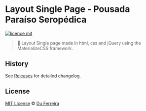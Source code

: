 # Layout Single Page - Pousada Paraíso Seropédica

[![licence mit](https://img.shields.io/badge/licence-MIT-blue.svg)](https://github.com/edualvesf13/pousada-paraiso-seropedica/blob/master/LICENSE.md)

> :rocket: Layout Single page made in html, css and jQuery using the MaterializeCSS framework.



## History
See [Releases](https://github.com/edualvesf13/pousada-paraiso-seropedica/releases) for detailed changelog.

## License
[MIT License](https://github.com/edualvesf13/pousada-paraiso-seropedica/blob/master/LICENSE.md) © [Du Ferreira](https://duferreira.com.br/)
